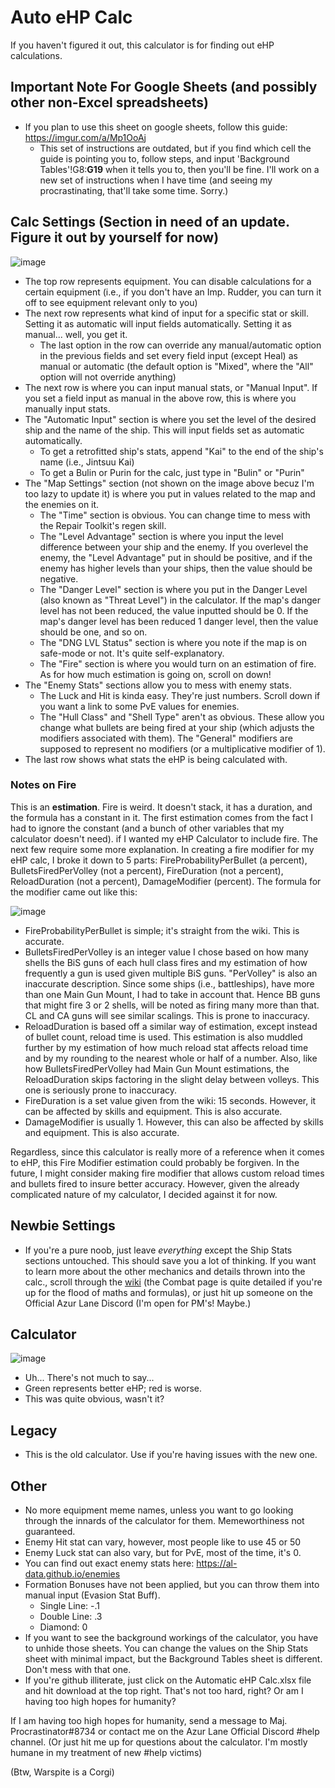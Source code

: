 # Auto eHP Calc
If you haven't figured it out, this calculator is for finding out eHP calculations.

## Important Note For Google Sheets (and possibly other non-Excel spreadsheets)
* If you plan to use this sheet on google sheets, follow this guide: https://imgur.com/a/Mp1OoAj
  * This set of instructions are outdated, but if you find which cell the guide is pointing you to, follow steps, and input 'Background Tables'!G8:**G19** when it tells you to, then you'll be fine. I'll work on a new set of instructions when I have time (and seeing my procrastinating, that'll take some time. Sorry.)

## Calc Settings (Section in need of an update. Figure it out by yourself for now)

![image](https://cdn.discordapp.com/attachments/391458004454604811/576657315705520128/unknown.png)

* The top row represents equipment. You can disable calculations for a certain equipment (i.e., if you don't have an Imp. Rudder, you can turn it off to see equipment relevant only to you)
* The next row represents what kind of input for a specific stat or skill. Setting it as automatic will input fields automatically. Setting it as manual... well, you get it. 
   * The last option in the row can override any manual/automatic option in the previous fields and set every field input (except Heal) as manual or automatic (the default option is "Mixed", where the "All" option will not override anything)
* The next row is where you can input manual stats, or "Manual Input". If you set a field input as manual in the above row, this is where you manually input stats.
* The "Automatic Input" section is where you set the level of the desired ship and the name of the ship. This will input fields set as automatic automatically.
   * To get a retrofitted ship's stats, append "Kai" to the end of the ship's name (i.e., Jintsuu Kai)
   * To get a Bulin or Purin for the calc, just type in "Bulin" or "Purin"
* The "Map Settings" section (not shown on the image above becuz I'm too lazy to update it) is where you put in values related to the map and the enemies on it.
   * The "Time" section is obvious. You can change time to mess with the Repair Toolkit's regen skill.
   * The "Level Advantage" section is where you input the level difference between your ship and the enemy. If you overlevel the enemy, the "Level Advantage" put in should be positive, and if the enemy has higher levels than your ships, then the value should be negative.
   * The "Danger Level" section is where you put in the Danger Level (also known as "Threat Level") in the calculator. If the map's danger level has not been reduced, the value inputted should be 0. If the map's danger level has been reduced 1 danger level, then the value should be one, and so on.
   * The "DNG LVL Status" section is where you note if the map is on safe-mode or not. It's quite self-explanatory.
   * The "Fire" section is where you would turn on an estimation of fire. As for how much estimation is going on, scroll on down!
* The "Enemy Stats" sections allow you to mess with enemy stats.
   * The Luck and Hit is kinda easy. They're just numbers. Scroll down if you want a link to some PvE values for enemies.
   * The "Hull Class" and "Shell Type" aren't as obvious. These allow you change what bullets are being fired at your ship (which adjusts the modifiers associated with them). The "General" modifiers are supposed to represent no modifiers (or a multiplicative modifier of 1).
* The last row shows what stats the eHP is being calculated with.

### Notes on Fire
This is an **estimation**. Fire is weird. It doesn't stack, it has a duration, and the formula has a constant in it. The first estimation comes from the fact I had to ignore the constant (and a bunch of other variables that my calculator doesn't need). if I wanted my eHP Calculator to include fire. The next few require some more explanation. In creating a fire modifier for my eHP calc, I broke it down to 5 parts: FireProbabilityPerBullet (a percent), BulletsFiredPerVolley (not a percent), FireDuration (not a percent), ReloadDuration (not a percent), DamageModifier (percent). The formula for the modifier came out like this:

![image](https://cdn.discordapp.com/attachments/391458004454604811/593205088005128263/unknown.png)

* FireProbabilityPerBullet is simple; it's straight from the wiki. This is accurate.
* BulletsFiredPerVolley is an integer value I chose based on how many shells the BiS guns of each hull class fires and my estimation of how frequently a gun is used given multiple BiS guns. "PerVolley" is also an inaccurate description. Since some ships (i.e., battleships), have more than one Main Gun Mount, I had to take in account that. Hence BB guns that might fire 3 or 2 shells, will be noted as firing many more than that. CL and CA guns will see similar scalings. This is prone to inaccuracy.
* ReloadDuration is based off a similar way of estimation, except instead of bullet count, reload time is used. This estimation is also muddled further by my estimation of how much reload stat affects reload time and by my rounding to the nearest whole or half of a number. Also, like how BulletsFiredPerVolley had Main Gun Mount estimations, the ReloadDuration skips factoring in the slight delay between volleys. This one is seriously prone to inaccuracy.
* FireDuration is a set value given from the wiki: 15 seconds. However, it can be affected by skills and equipment. This is also accurate.
* DamageModifier is usually 1. However, this can also be affected by skills and equipment. This is also accurate.

Regardless, since this calculator is really more of a reference when it comes to eHP, this Fire Modifier estimation could probably be forgiven. In the future, I might consider making fire modifier that allows custom reload times and bullets fired to insure better accuracy. However, given the already complicated nature of my calculator, I decided against it for now.

## Newbie Settings
* If you're a pure noob, just leave *everything* except the Ship Stats sections untouched. This should save you a lot of thinking. If you want to learn more about the other mechanics and details thrown into the calc., scroll through the [wiki](https://azurlane.koumakan.jp) (the Combat page is quite detailed if you're up for the flood of maths and formulas), or just hit up someone on the Official Azur Lane Discord (I'm open for PM's! Maybe.)

## Calculator
![image](https://cdn.discordapp.com/attachments/391458004454604811/576661952940736522/unknown.png)

* Uh... There's not much to say...
* Green represents better eHP; red is worse.
* This was quite obvious, wasn't it?

## Legacy
* This is the old calculator. Use if you're having issues with the new one.

## Other
* No more equipment meme names, unless you want to go looking through the innards of the calculator for them. Memeworthiness not guaranteed.
* Enemy Hit stat can vary, however, most people like to use 45 or 50
* Enemy Luck stat can also vary, but for PvE, most of the time, it's 0.
* You can find out exact enemy stats here: https://al-data.github.io/enemies
* Formation Bonuses have not been applied, but you can throw them into manual input (Evasion Stat Buff).
    * Single Line: -.1
    * Double Line: .3
    * Diamond: 0
* If you want to see the background workings of the calculator, you have to unhide those sheets. You can change the values on the Ship Stats sheet with minimal impact, but the Background Tables sheet is different. Don't mess with that one.
* If you're github illiterate, just click on the Automatic eHP Calc.xlsx file and hit download at the top right. That's not too hard, right? Or am I having too high hopes for humanity?


If I am having too high hopes for humanity, send a message to Maj. Procrastinator#8734 or contact me on the Azur Lane Official Discord #help channel. (Or just hit me up for questions about the calculator. I'm mostly humane in my treatment of new #help victims)

(Btw, Warspite is a Corgi)
